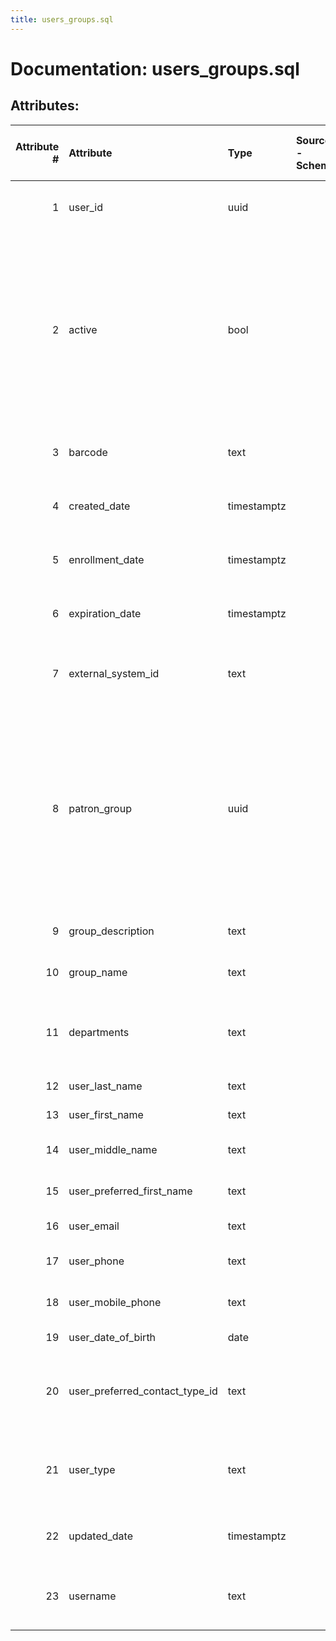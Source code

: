 ```yaml
---
title: users_groups.sql
---
```

# Documentation: users_groups.sql

## Attributes:

|   Attribute # | Attribute                      | Type        | Source - Schema   | Source - Table   | Source - Attribute   | Source - Type   | Source - Multiple values   | Aggregation   | Description                                                                                                                                                                                 | Notes   |
|--------------:|:-------------------------------|:------------|:------------------|:-----------------|:---------------------|:----------------|:---------------------------|:--------------|:--------------------------------------------------------------------------------------------------------------------------------------------------------------------------------------------|:--------|
|             1 | user_id                        | uuid        |                   |                  |                      |                 |                            |               | A globally unique (UUID) identifier for the user                                                                                                                                            |         |
|             2 | active                         | bool        |                   |                  |                      |                 |                            |               | A flag to determine if the users account is effective and not expired. The tenant configuration can require the user to be active for login. Active is different from the loan patron block |         |
|             3 | barcode                        | text        |                   |                  |                      |                 |                            |               | The unique library barcode for this user                                                                                                                                                    |         |
|             4 | created_date                   | timestamptz |                   |                  |                      |                 |                            |               | Date and time when the user record was created                                                                                                                                              |         |
|             5 | enrollment_date                | timestamptz |                   |                  |                      |                 |                            |               | The date when the user joined the organization                                                                                                                                              |         |
|             6 | expiration_date                | timestamptz |                   |                  |                      |                 |                            |               | The date when the user will become inactive                                                                                                                                                 |         |
|             7 | external_system_id             | text        |                   |                  |                      |                 |                            |               | A unique ID that corresponds to an external authority                                                                                                                                       |         |
|             8 | patron_group                   | uuid        |                   |                  |                      |                 |                            |               | A UUID corresponding to the group the user belongs to, example groups are undergraduate and faculty; loan rules, patron blocks, fees/fines and expiration days can use the patron group     |         |
|             9 | group_description              | text        |                   |                  |                      |                 |                            |               | A description for the user group                                                                                                                                                            |         |
|            10 | group_name                     | text        |                   |                  |                      |                 |                            |               | The unique name of the user group                                                                                                                                                           |         |
|            11 | departments                    | text        |                   |                  |                      |                 |                            |               | A list of UUIDs corresponding to the departments the user belongs to                                                                                                                        |         |
|            12 | user_last_name                 | text        |                   |                  |                      |                 |                            |               | The users surname                                                                                                                                                                           |         |
|            13 | user_first_name                | text        |                   |                  |                      |                 |                            |               | The users given name                                                                                                                                                                        |         |
|            14 | user_middle_name               | text        |                   |                  |                      |                 |                            |               | The users middle name (if any)                                                                                                                                                              |         |
|            15 | user_preferred_first_name      | text        |                   |                  |                      |                 |                            |               | The users preferred name                                                                                                                                                                    |         |
|            16 | user_email                     | text        |                   |                  |                      |                 |                            |               | The users email address                                                                                                                                                                     |         |
|            17 | user_phone                     | text        |                   |                  |                      |                 |                            |               | The users primary phone number                                                                                                                                                              |         |
|            18 | user_mobile_phone              | text        |                   |                  |                      |                 |                            |               | The users mobile phone number                                                                                                                                                               |         |
|            19 | user_date_of_birth             | date        |                   |                  |                      |                 |                            |               | The users birth date                                                                                                                                                                        |         |
|            20 | user_preferred_contact_type_id | text        |                   |                  |                      |                 |                            |               | ID of users preferred contact type like Email, Mail or Text Message                                                                                                                         |         |
|            21 | user_type                      | text        |                   |                  |                      |                 |                            |               | The class of the user, like staff or patron; this is different from patronGroup                                                                                                             |         |
|            22 | updated_date                   | timestamptz |                   |                  |                      |                 |                            |               | Date and time when the user record was last updated                                                                                                                                         |         |
|            23 | username                       | text        |                   |                  |                      |                 |                            |               | A unique name belonging to a user. Typically used for login                                                                                                                                 |         |